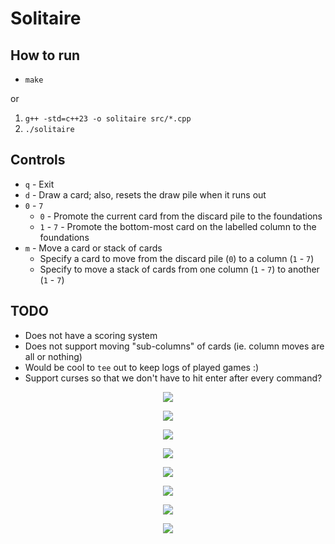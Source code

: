 # Solitaire

## How to run

- `make`

or

1. `g++ -std=c++23 -o solitaire src/*.cpp`
2. `./solitaire`

## Controls

- `q` - Exit
- `d` - Draw a card; also, resets the draw pile when it runs out
- `0` - `7`
  - `0` - Promote the current card from the discard pile to the foundations
  - `1` - `7` - Promote the bottom-most card on the labelled column to the foundations
- `m` - Move a card or stack of cards
  - Specify a card to move from the discard pile (`0`) to a column (`1` - `7`)
  - Specify to move a stack of cards from one column (`1` - `7`) to another (`1` - `7`)

## TODO

- Does not have a scoring system
- Does not support moving "sub-columns" of cards (ie. column moves are all or nothing)
- Would be cool to `tee` out to keep logs of played games :)
- Support curses so that we don't have to hit enter after every command?

<p align="center"><img src="./images/Demo1.png" /></p>
<p align="center"><img src="./images/Demo2.png" /></p>
<p align="center"><img src="./images/Demo3.png" /></p>
<p align="center"><img src="./images/Demo4.png" /></p>
<p align="center"><img src="./images/Demo5.png" /></p>
<p align="center"><img src="./images/Demo6.png" /></p>
<p align="center"><img src="./images/Demo7.png" /></p>
<p align="center"><img src="./images/Demo8.png" /></p>
